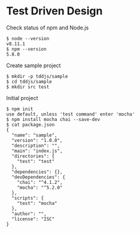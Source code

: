 # Test Driven Design
Check status of npm and Node.js
```shell
$ node --version
v8.11.1
$ npm --version
5.8.0
```
Create sample project
```shell
$ mkdir -p tddjs/sample
$ cd tddjs/sample
$ mkdir src test
```

Initial project
```shell
$ npm init
use default, unless 'test command' enter 'mocha'
$ npm install mocha chai --save-dev
$ cat package.json
{
  "name": "sample",
  "version": "1.0.0",
  "description": "",
  "main": "index.js",
  "directories": {
    "test": "test"
  },
  "dependencies": {},
  "devDependencies": {
    "chai": "^4.1.2",
    "mocha": "^5.2.0"
  },
  "scripts": {
    "test": "mocha"
  },
  "author": "",
  "license": "ISC"
}
```
